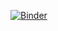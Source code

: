 [![Binder](https://mybinder.org/badge_logo.svg)](https://mybinder.org/v2/gh/MakeMoreMusic/K2_5_A06_Vorl_Neuronales_Netz_mit_Python_Test/HEAD)

